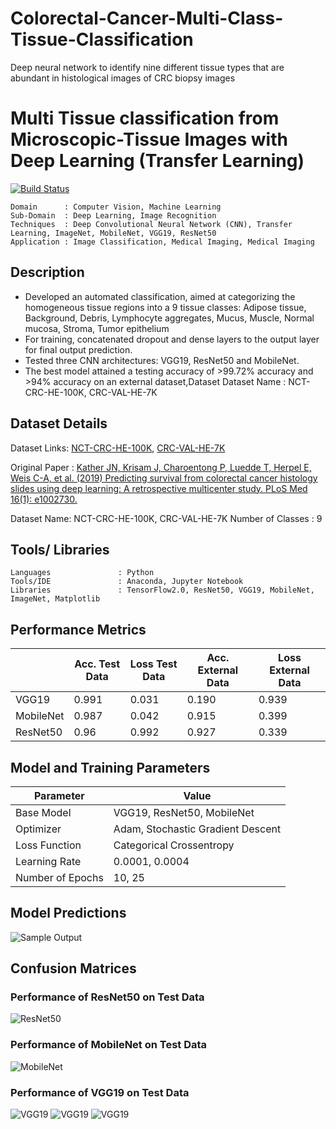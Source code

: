 # Colorectal-Cancer-Multi-Class-Tissue-Classification
Deep neural network to identify nine different tissue types that are abundant in histological images of CRC biopsy images



# Multi Tissue classification from Microscopic-Tissue Images with Deep Learning (Transfer Learning)
[![Build Status](https://travis-ci.org/joemccann/dillinger.svg?branch=master)](https://travis-ci.org/joemccann/dillinger)

```
Domain 		: Computer Vision, Machine Learning
Sub-Domain	: Deep Learning, Image Recognition
Techniques	: Deep Convolutional Neural Network (CNN), Transfer Learning, ImageNet, MobileNet, VGG19, ResNet50 
Application	: Image Classification, Medical Imaging, Medical Imaging
```


## Description
* Developed an automated classification, aimed at categorizing the homogeneous tissue regions into a 9 tissue classes: Adipose tissue, Background, Debris, Lymphocyte aggregates, Mucus, Muscle, Normal mucosa, Stroma, Tumor epithelium
* For training, concatenated dropout and dense layers to the output layer for final output prediction.
* Tested three CNN architectures: VGG19, ResNet50 and MobileNet.
* The best model attained a testing accuracy of >99.72% accuracy and >94% accuracy on an external dataset,Dataset
Dataset Name     : NCT-CRC-HE-100K, CRC-VAL-HE-7K

## Dataset Details
Dataset Links: [NCT-CRC-HE-100K](https://zenodo.org/record/1214456), [CRC-VAL-HE-7K](https://zenodo.org/record/1214456)

Original Paper      :  [Kather JN, Krisam J, Charoentong P, Luedde T, Herpel E, Weis C-A, et al. (2019) Predicting survival from colorectal cancer histology slides using deep learning: A retrospective multicenter study. PLoS Med 16(1): e1002730.](https://doi.org/10.1371/journal.pmed.1002730)
                   
Dataset Name: NCT-CRC-HE-100K, CRC-VAL-HE-7K
Number of Classes		    : 9

## Tools/ Libraries
```
Languages               : Python
Tools/IDE               : Anaconda, Jupyter Notebook
Libraries               : TensorFlow2.0, ResNet50, VGG19, MobileNet, ImageNet, Matplotlib
```

## Performance Metrics
|           | Acc. Test Data | Loss Test Data | Acc. External Data | Loss External Data |
| ----------| -------------- | ---------------|------------------- |------------------- |
|  VGG19    |      0.991     |     0.031      |       0.190        |       0.939        |
| MobileNet |      0.987     |     0.042      |       0.915        |       0.399        | 
| ResNet50  |      0.96      |    0.992       |      0.927         |       0.339        |


## Model and Training Parameters
| Parameter | Value |
| --------- | ----- |
| Base Model |VGG19, ResNet50, MobileNet	| 
| Optimizer | Adam, Stochastic Gradient Descent |
| Loss Function | Categorical Crossentropy |
| Learning Rate | 0.0001, 0.0004 |
| Number of Epochs | 10, 25 |	

## Model Predictions
![Sample Output](output/Test_Classification_Image_Plot.png)

## Confusion Matrices
### Performance of ResNet50 on Test Data
![ResNet50](output/ResNet50%20Confusion%20Matrix.png)

### Performance of MobileNet on Test Data
![MobileNet](output/MobileNet_Confusion_Matrix.png)

### Performance of VGG19 on Test Data
![VGG19](output/VGG19-1.png)
![VGG19](output/VGG19-2.png)
![VGG19](output/VGG19-3.png)
